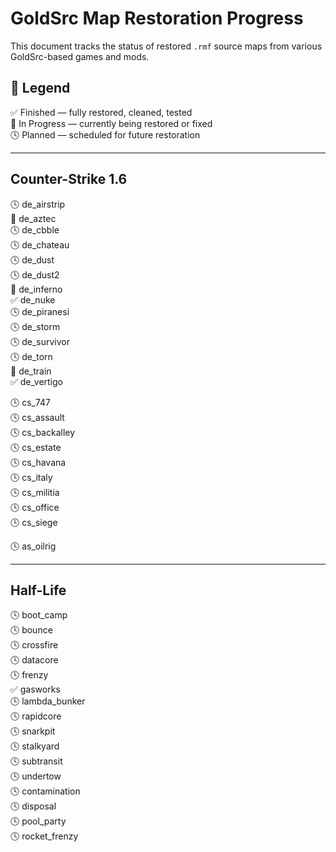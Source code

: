 # GoldSrc Map Restoration Progress

This document tracks the status of restored `.rmf` source maps from various GoldSrc-based games and mods.

## 📌 Legend

✅ Finished — fully restored, cleaned, tested  
🔵 In Progress — currently being restored or fixed  
🕓 Planned — scheduled for future restoration  

---

## Counter-Strike 1.6

🕓 de_airstrip  
🔵 de_aztec  
🕓 de_cbble  
🕓 de_chateau  
🕓 de_dust  
🕓 de_dust2  
🔵 de_inferno  
✅ de_nuke  
🕓 de_piranesi  
🕓 de_storm  
🕓 de_survivor  
🕓 de_torn  
🔵 de_train  
✅ de_vertigo  

🕓 cs_747  
🕓 cs_assault  
🕓 cs_backalley  
🕓 cs_estate  
🕓 cs_havana  
🕓 cs_italy  
🕓 cs_militia  
🕓 cs_office  
🕓 cs_siege  

🕓 as_oilrig  

---

## Half-Life

🕓 boot_camp  
🕓 bounce  
🕓 crossfire  
🕓 datacore  
🕓 frenzy  
✅ gasworks  
🕓 lambda_bunker  
🕓 rapidcore  
🕓 snarkpit  
🕓 stalkyard  
🕓 subtransit  
🕓 undertow  
🕓 contamination  
🕓 disposal  
🕓 pool_party  
🕓 rocket_frenzy  
